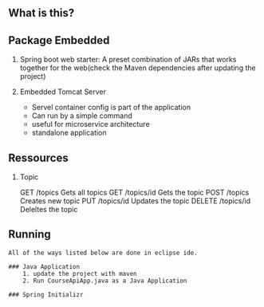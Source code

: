 ## What is this?



## Package Embedded

1. Spring boot web starter: A preset combination of JARs that works together 
			for the web(check the Maven dependencies after updating the project)

2. Embedded Tomcat Server
	- Servel container config is part of the application
	- Can run by a simple command
	- useful for microservice architecture
	- standalone application

## Ressources

1. Topic

	GET    /topics       Gets all topics
	GET    /topics/id    Gets the topic
	POST   /topics       Creates new topic
	PUT    /topics/id 	 Updates the topic
	DELETE /topics/id    Deleltes the topic
	
	
## Running

	All of the ways listed below are done in eclipse ide. 
	
	### Java Application
		1. update the project with maven
		2. Run CourseApiApp.java as a Java Application
	
	### Spring Initializr

	
